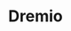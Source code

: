 ---
facebook: https://facebook.com/dremio
git: https://github.com/dremio
linkedin: https://linkedin.com/company/dremio
logohandle: dremio
sort: dremio
title: Dremio
twitter: https://x.com/dremiohq
website: https://www.dremio.com/
---